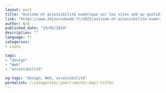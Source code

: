 ```yaml
---
layout: post
title: "Autisme et accessibilité numérique sur les sites web au quotidien"
link: "https://www.24joursdeweb.fr/2023/autisme-et-accessibilite-numerique-sur-les-sites-web-au-quotidien"
author: N/A
published_date: "19/05/2024"
description: ""
language: fr
categories:
- Liens

tags:
- "design"
- "Web"
- "accessibilité"

og-tags: "design, Web, accessibilité"
permalink: /:categories/:year/:month/:day/:title/
---
```


